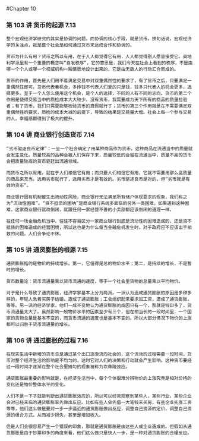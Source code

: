 #Chapter 10

### 第 103 讲 货币的起源 7.13

`整个宏观经济学研究的其实是协调的问题，而协调的核心手段，就是货币。换句话说，宏观经济学的关注点，就是整个社会是如何通过货币来达成合作和协调的。`

`货币为什么有用？货币之所以有用，在于人人都觉得它有用，人人都觉得别人愿意接受它。奥地利学派里有一个重要的概念叫“自发秩序”，它的意思是，我们今天在社会上看到的秩序，不是由哪一个个人或哪一个权威机构一厢情愿地设计出来的，它是由无数人的行动汇合而成的。`

`货币的作用，首先是人们用不着满足交易中对双重偶然性的要求了，有了货币之后，只要满足一重偶然性即可。货币代表着机会，多挣钱不代表人们爱的只是钱，钱多只代表人的机会更多，选择更多。至于一个人怎么使用这个机会，是个人的选择，不同的人有不同的志向。货币的第二个作用是使得交易当中的质检成本大大较少。没有货币，我需要成为天下所有的商品的质量检验者；有了货币，我们只需要能够检验货币的真假就行了；货币的第三个作用就是在不需要满足双重偶然性的要求，质检的成本大减的前提下，导致的结果是交易量大增。社会上每一个参与交易的人，幸福感都得到了极大的提升。`

### 第 104 讲 商业银行创造货币 7.14

`“劣币驱逐良币定律”：一旦一个社会确定了用某种商品作为货币，这种商品在流通当中的质量就会发生变化。质量较高的品种会被人们保存下来，质量较低的会留在流通当中，质量不高的货币会把质量较高的货币驱赶出流通领域。`

`而货币之所以有用，就在于人们相信它有用；而只要人们相信它有用，它就不需要用那么高质量的商品来充当。选用劣币就行了，选用劣币才是有效的。劣币驱逐良币是对的，但“劣币就是有效的货币”。`

`商业银行固有机制催生出流动性风险，商业银行无法满足所有储户体现要求的现象，我们称之为“流动性困难”。“资不抵债的困呐”是商业银行系统多面临的另外一类困难，如果遇到这种困难，这家商业银行就改倒闭，就跟任何一家经营不善的小卖部都应该倒闭的道理一样。`

`在任何一场金融危机当中，往往不容易区分一家商业银行到底是流动性的困难造成的，还是资不抵债的困难造成的经营困境，所以这也是为什么每当金融危机发生时，对于政府应不应该出手相救的问题，人们会争论不休。`

### 第 105 讲 通货膨胀的根源 7.15

`通货膨胀指的是物价的持续增长。第一，它值得是总的物价水平；第二，是持续的增长，不是暂时的增长。`

`货币数量论：货币流通量乘以货币流通的速度，等于一个社会里货物的总量乘以平均物价。`

`对于是什么导致了通货膨胀，经济学家基本上分为两派。一派认为造成通货膨胀的原因是多种多样的，年轻人急着买房子结婚，造成了通货膨胀；工会组织起来要求加工资，造成了通货膨胀，等等。另一派的经济学家，他们一成不变地认为通货膨胀的成因只有一个，那就是钱印多了，货币流通量太大了。虽然影响一般物价水平的因素至少有三个，但在相当长的一段时间里，一个国家的货物总量是基本不变的，而货币流通的速度也是基本不变的。所以大部分情况下物价的上涨都可以归咎于货币流通量的增长。`

### 第 106 讲 通过膨胀的过程 7.16

`在现实生活中新增的货币总是通过某个出口逐渐流向社会的，这个流动的过程需要一段时间，货币对整个经济生活的影响是不均匀的，这时它对人们的决策和行动就会产生影响。这种货币要经过一段时间才逐渐在整个社会里摊匀的现象被称为坎蒂隆效应。`

`通货膨胀最重要的影响就是，在经济生活当中，每个个体很难分辨物价的上涨究竟是相对价格的变化还是物价整体水平的变化。`

`人们不是一下子就能判断出通货膨胀效应的，所以可以经常观察到某些人，某些行业，某些企业会对已经来临的通货膨胀率先做出反应。比如有些人会先借一大笔钱来买房，有些企业先涨工资等等，他们这么做是要对一步一步逼近的通货膨胀做出反应，调整自己资源的定价，调整自己资源的组合方式，从而减少损失，甚至是增加收入。`

`但是人们会很容易产生一个错误的印象，那就是通货膨胀是由这些人或企业造成的。但假如从通货膨胀是由于钞票印多的角度来看，他们这么做只是快人一步，是一种对通货膨胀的合理反应。`
